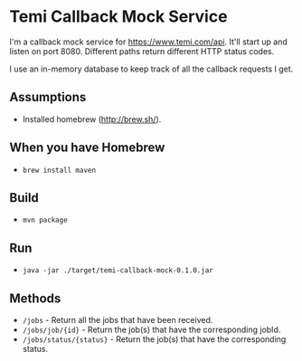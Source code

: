 # Temi Callback Mock Service

I'm a callback mock service for https://www.temi.com/api. It'll start up and listen on port 8080. Different paths return different HTTP status codes.

I use an in-memory database to keep track of all the callback requests I get.

## Assumptions
- Installed homebrew (http://brew.sh/).

## When you have Homebrew
- `brew install maven`

## Build
- `mvn package`

## Run
- `java -jar ./target/temi-callback-mock-0.1.0.jar`

## Methods
- `/jobs` - Return all the jobs that have been received.
- `/jobs/job/{id}` - Return the job(s) that have the corresponding jobId.
- `/jobs/status/{status}` - Return the job(s) that have the corresponding status.
 